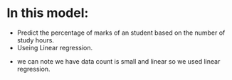 # In this model:
* Predict the percentage of marks of an student based on the number of study hours.
*  Useing Linear regression. 
- we can note we have data count is small and linear so we used linear regression.
